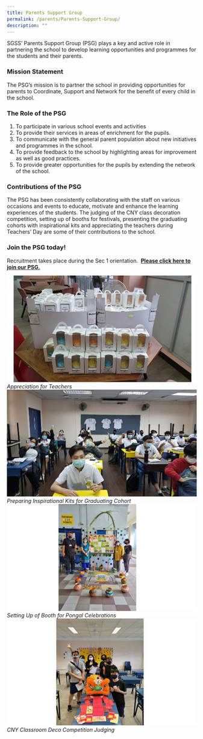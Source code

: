 ```yaml
---
title: Parents Support Group
permalink: /parents/Parents-Support-Group/
description: ""
---
```

SGSS’ Parents Support Group (PSG) plays a key and active role in partnering the school to develop learning opportunities and programmes for the students and their parents.  

### Mission Statement

The PSG’s mission is to partner the school in providing opportunities for parents to Coordinate, Support and Network for the benefit of every child in the school.

### The Role of the PSG

1.  To participate in various school events and activities
2.  To provide their services in areas of enrichment for the pupils.
3.  To communicate with the general parent population about new initiatives and programmes in the school.
4.  To provide feedback to the school by highlighting areas for improvement as well as good practices.
5.  To provide greater opportunities for the pupils by extending the network of the school.

### Contributions of the PSG

The PSG has been consistently collaborating with the staff on various occasions and events to educate, motivate and enhance the learning experiences of the students. The judging of the CNY class decoration competition, setting up of booths for festivals, presenting the graduating cohorts with inspirational kits and appreciating the teachers during Teachers’ Day are some of their contributions to the school.

### Join the PSG today!
Recruitment takes place during the Sec 1 orientation. 
[**Please click here to join our PSG.**](https://form.gov.sg/61e8e5c66c89fd0012d5920d)

![Appreciation for Teachers](/images/psg1.jpg) *Appreciation for Teachers*
![Preparing Inspirational Kits for Graduating Cohort](/images/psg2.jpg) *Preparing Inspirational Kits for Graduating Cohort*
![Setting Up of Booth for Pongal Celebrations](/images/psg3.jpg) *Setting Up of Booth for Pongal Celebrations*
![CNY Classroom Deco Competition Judging](/images/psg4.jpg) *CNY Classroom Deco Competition Judging*